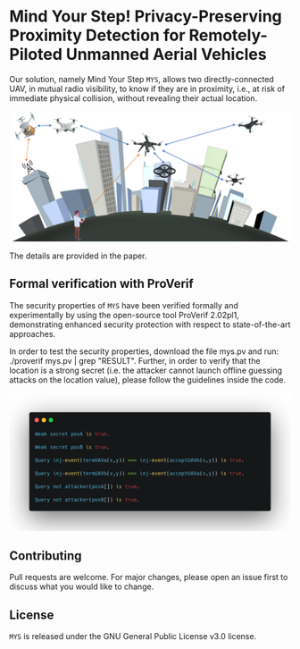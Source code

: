 # Mind Your Step! Privacy-Preserving Proximity Detection for Remotely-Piloted Unmanned Aerial Vehicles

Our solution, namely Mind Your Step ``MYS``, allows two directly-connected UAV, in mutual radio visibility, to know if they are in proximity, i.e., at risk of immediate physical collision, without revealing their actual location.

<p align="center">
  <img src="./figures/scenario_mys.png" alt="MYS" width="900">
</p>

The details are provided in the paper.

## Formal verification with ProVerif
The security properties of ``MYS`` have been verified formally and experimentally by using the open-source tool ProVerif 2.02pl1, demonstrating enhanced security protection with respect to state-of-the-art approaches.

In order to test the security properties, download the file mys.pv and run: ./proverif mys.pv | grep "RESULT". Further, in order to verify that the location is a strong secret (i.e. the attacker cannot launch offline guessing attacks on the location value), please follow the guidelines inside the code.

<p align="center">
  <img src="./figures/proverif.png" alt="MYS" width="800">
</p>

## Contributing
Pull requests are welcome. For major changes, please open an issue first to discuss what you would like to change.

## License
``MYS`` is released under the GNU General Public License v3.0 license.

